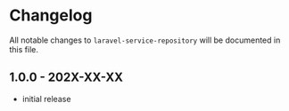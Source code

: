 # Changelog

All notable changes to `laravel-service-repository` will be documented in this file.

## 1.0.0 - 202X-XX-XX

- initial release
